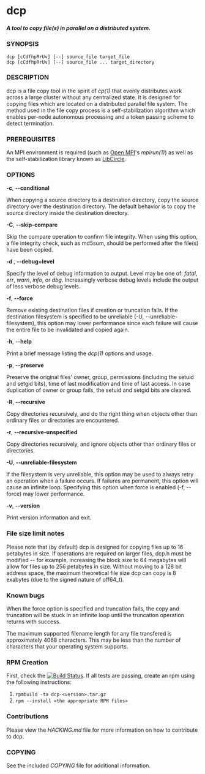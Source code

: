 # dcp
##### A tool to copy file(s) in parallel on a distributed system.

### SYNOPSIS
```
dcp [cCdfhpRrUv] [--] source_file target_file
dcp [cCdfhpRrUv] [--] source_file ... target_directory
```

### DESCRIPTION
dcp is a file copy tool in the spirit of *cp(1)* that evenly distributes work across a large cluster without any centralized state. It is designed for copying files which are located on a distributed parallel file system. The method used in the file copy process is a self-stabilization algorithm which enables per-node autonomous processing and a token passing scheme to detect termination.

### PREREQUISITES
An MPI environment is required (such as [Open MPI](http://www.open-mpi.org/)'s *mpirun(1)*) as well as the self-stabilization library known as [LibCircle](https://github.com/hpc/libcircle).

### OPTIONS
**-c**, **--conditional**

When copying a source directory to a destination directory, copy the source directory over the destination directory. The default behavior is to copy the source directory inside the destination directory.

**-C**, **--skip-compare**

Skip the compare operation to confirm file integrity. When using this option, a file integrity check, such as md5sum, should be performed after the file(s) have been copied.

**-d <level>**, **--debug=level**

Specify the level of debug information to output. Level may be one of: *fatal*, *err*, *warn*, *info*, or *dbg*. Increasingly verbose debug levels include the output of less verbose debug levels.

**-f**, **--force**

Remove existing destination files if creation or truncation fails. If the destination filesystem is specified to be unreliable (-U, --unreliable-filesystem), this option may lower performance since each failure will cause the entire file to be invalidated and copied again.

**-h**, **--help**

Print a brief message listing the *dcp(1)* options and usage.

**-p**, **--preserve**

Preserve the original files' owner, group, permissions (including the setuid and setgid bits), time of last  modification and time of last access. In case duplication of owner or group fails, the setuid and setgid bits are cleared.

**-R**, **--recursive**

Copy directories recursively, and do the right thing when objects other than ordinary files or directories are encountered.

**-r**, **--recursive-unspecified**

Copy directories recursively, and ignore objects other than ordinary files or directories.

**-U**, **--unreliable-filesystem**

If the filesystem is very unreliable, this option may be used to always retry an operation when a failure occurs. If failures are permanent, this option will cause an infinite loop. Specifying this option when force is enabled (-f, --force) may lower performance.

**-v**, **--version**

Print version information and exit.

### File size limit notes
Please note that (by default) dcp is designed for copying files up to 16 petabytes in size. If operations are required on larger files, dcp.h must be modified -- for example, increasing the block size to 64 megabytes will allow for files up to 256 petabytes in size. Without moving to a 128 bit address space, the maximum theoretical file size dcp can copy is 8 exabytes (due to the signed nature of off64_t).

### Known bugs
When the force option is specified and truncation fails, the copy and truncation will be stuck in an infinite loop until the truncation operation returns with success.

The maximum supported filename length for any file transfered is approximately 4068 characters. This may be less than the number of characters that your operating system supports.

### RPM Creation
First, check the [![Build Status](https://travis-ci.org/hpc/dcp.png?branch=master)](https://travis-ci.org/hpc/dcp). If all tests are passing, create an rpm using the following instructions:

1. ```rpmbuild -ta dcp-<version>.tar.gz```
2. ```rpm --install <the appropriate RPM files>```

### Contributions
Please view the *HACKING.md* file for more information on how to contribute to dcp.

### COPYING
See the included *COPYING* file for additional information. 
